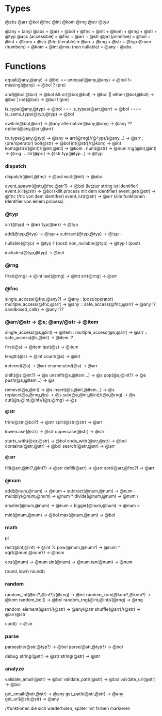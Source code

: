 # Types

@abs
@arr
@bol
@fnc
@int
@kom
@rng
@str
@typ

@any = (any) @abs + @arr + @bol + @fnc + @int + @kom + @rng + @str + @typ
@acc (accessible) = @fnc + @arr + @str
@pri (primitive) = @bol + @int + @kom + @str
@ite (iterable) = @arr + @rng + @str + @typ
@num (numbers) = @kom + @int
@nnu (non nullable) = @any - @abs

# Functions

equal(@any,@any) -> @bol ==
unequal(@any,@any) -> @bol !=
missing(@any) -> @bol ? (pre)

and(@bol,@bol) -> @bol &&
or(@bol,@bol) -> @bol ||
either(@bol,@bol) -> @bol |
not(@bol) -> @bol ! (pre)

is_type(@any,@typ) -> @bol ===
is_types(@arr,@arr) -> @bol ====
is_same_type(@typ,@typ) -> @bol 

switch(@bol,@arr) -> @any
alternative(@any,@any) -> @any ??
option(@any,@arr,@arr) 

to_type(@any,@typ) -> @any =>
arr(@rng)/(@†yp)/(@any...) -> @arr ; (pre/operator)
bol(@str) -> @bol
int(@str)/(@kom) -> @int
kom(@str)/(@int)/(@int,@int) -> @kom .
num(@str) -> @num
rng(@int,@int) -> @rng ...
str(@pri) -> @str
typ(@typ...) -> @typ

### dispatch
dispatch(@int,@fnc) -> @bol
wait(@int) -> @abs

event_spawn(@str,@fnc,@str?) -> @bol (letzter string ist identifier)
event_kill(@str) -> @bol (killt process mit dem identifier)
event_get(@str) -> @fnc (fnc von dem identifier)
event_list(@str) -> @arr (alle funktionen Identifier von einem process)

### @typ
arr(@typ) -> @arr
typ(@arr) -> @typ

add(@typ,@typ) -> @typ +
subtract(@typ,@typ) -> @typ -

nullable(@typ) -> @typ ? (post)
non_nullable(@typ) -> @typ ! (post)

includes(@typ,@typ) -> @bol

### @rng
first(@rng) -> @int
last(@rng) -> @int
arr(@rng) -> @arr

### @fnc

single_access(@fnc,@any?) -> @any : (post/operator)
multiple_access(@fnc,@arr) -> @any ::
safe_access(@fnc,@arr) -> @any :?
sandboxed_call() -> @any :??

### @arr/@str -> @s; @any/@str -> @item

single_access(@s,@int) -> @item :
multiple_access(@s,@arr) -> @arr ::
safe_access(@s,@int) -> @item :?

first(@s) -> @item
last(@s) -> @item

length(@s) -> @int
count(@s) -> @int

indexed(@s) -> @arr
enumerated(@s) -> @arr

shift(@s,@int?) -> @s
unshift(@s,@item...) -> @s
pop(@s,@int?) -> @s
push(@s,@item...) -> @s

remove(@s,@int) -> @s
insert(@s,@int,@item...) -> @s
replace(@s,@rng,@s) -> @s
sub(@s,@int,@int)/(@s,@rng) -> @s
cut(@s,@int,@int)/(@s,@rng) -> @s

#### @str

trim(@str,@bol?) -> @str
split(@str,@str) -> @arr

lowercase(@str) -> @str
uppercase(@str) -> @str

starts_with(@str,@str) -> @bol
ends_with(@str,@str) -> @bol
contains(@str,@str) -> @bol
search(@str,@str) -> @arr

#### @arr

fill(@arr,@int?,@int?) -> @arr
defill(@arr) -> @arr
sort(@arr,@fnc?) -> @arr

### @num

add(@num,@num) -> @num +
subtract(@num,@num) -> @num -
multiply(@num,@num) -> @num *
divide(@num,@num) -> @num /

smaller(@num,@num) -> @num <
bigger(@num,@num) -> @num >

min(@num,@num) -> @bol
max(@num,@num) -> @bol

### math

pi

rest(@int,@int) -> @int %
pow(@num,@num?) -> @num ^
sqrt(@num,@num?) -> @num

cos(@num) -> @num
sin(@num) -> @num
tan(@num) -> @num

round_low()
round()

### random

random_int(@int?,@int?)/(@rng) -> @int
random_kom(@kom?,@kom?) -> @kom
random_bol() -> @bol
random_rng(@int,@int)/(@rng) -> @rng

random_element(@arr)/(@str) -> @any/@str
shuffle(@arr)/(@str) -> @arr/@str

uuid() -> @str

### parse

parseable(@str,@typ?) -> @bol
parse(@str,@typ?) -> @bol

debug_string(@str) -> @str
string(@str) -> @str

### analyze

validate_email(@str) -> @bol
validate_path(@str) -> @bol
validate_url(@str) -> @bol

get_email(@str,@str) -> @any
get_path(@str,@str) -> @any
get_url(@str,@str) -> @any

//funktionen die sich wiederholen, später mit farben markieren